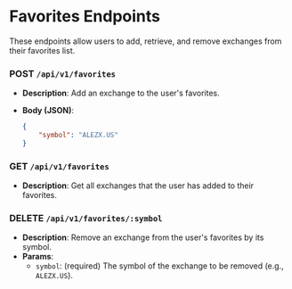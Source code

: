 # Favorites Endpoints

These endpoints allow users to add, retrieve, and remove exchanges from their favorites list.

### **POST** `/api/v1/favorites`

- **Description**: Add an exchange to the user's favorites.
- **Body (JSON)**:
    
    ```json
    {
        "symbol": "ALEZX.US"
    }
    
    ```
    

### **GET** `/api/v1/favorites`

- **Description**: Get all exchanges that the user has added to their favorites.

### **DELETE** `/api/v1/favorites/:symbol`

- **Description**: Remove an exchange from the user's favorites by its symbol.
- **Params**:
    - `symbol`: (required) The symbol of the exchange to be removed (e.g., `ALEZX.US`).